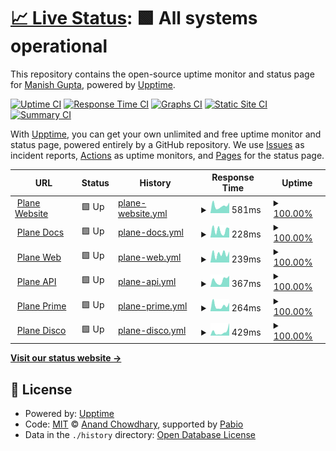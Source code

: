 # [📈 Live Status](https://mguptahub.github.io/upptime): <!--live status--> **🟩 All systems operational**

This repository contains the open-source uptime monitor and status page for [Manish Gupta](https://mguptahub.github.io/upptime), powered by [Upptime](https://github.com/upptime/upptime).

[![Uptime CI](https://github.com/mguptahub/upptime/workflows/Uptime%20CI/badge.svg)](https://github.com/mguptahub/upptime/actions?query=workflow%3A%22Uptime+CI%22)
[![Response Time CI](https://github.com/mguptahub/upptime/workflows/Response%20Time%20CI/badge.svg)](https://github.com/mguptahub/upptime/actions?query=workflow%3A%22Response+Time+CI%22)
[![Graphs CI](https://github.com/mguptahub/upptime/workflows/Graphs%20CI/badge.svg)](https://github.com/mguptahub/upptime/actions?query=workflow%3A%22Graphs+CI%22)
[![Static Site CI](https://github.com/mguptahub/upptime/workflows/Static%20Site%20CI/badge.svg)](https://github.com/mguptahub/upptime/actions?query=workflow%3A%22Static+Site+CI%22)
[![Summary CI](https://github.com/mguptahub/upptime/workflows/Summary%20CI/badge.svg)](https://github.com/mguptahub/upptime/actions?query=workflow%3A%22Summary+CI%22)

With [Upptime](https://upptime.js.org), you can get your own unlimited and free uptime monitor and status page, powered entirely by a GitHub repository. We use [Issues](https://github.com/mguptahub/upptime/issues) as incident reports, [Actions](https://github.com/mguptahub/upptime/actions) as uptime monitors, and [Pages](https://mguptahub.github.io/upptime) for the status page.

<!--start: status pages-->
<!-- This summary is generated by Upptime (https://github.com/upptime/upptime) -->
<!-- Do not edit this manually, your changes will be overwritten -->
<!-- prettier-ignore -->
| URL | Status | History | Response Time | Uptime |
| --- | ------ | ------- | ------------- | ------ |
| <img alt="" src="https://icons.duckduckgo.com/ip3/www.plane.so.ico" height="13"> [Plane Website](https://www.plane.so) | 🟩 Up | [plane-website.yml](https://github.com/mguptahub/upptime/commits/HEAD/history/plane-website.yml) | <details><summary><img alt="Response time graph" src="./graphs/plane-website/response-time-week.png" height="20"> 581ms</summary><br><a href="https://mguptahub.github.io/upptime/history/plane-website"><img alt="Response time 623" src="https://img.shields.io/endpoint?url=https%3A%2F%2Fraw.githubusercontent.com%2Fmguptahub%2Fupptime%2FHEAD%2Fapi%2Fplane-website%2Fresponse-time.json"></a><br><a href="https://mguptahub.github.io/upptime/history/plane-website"><img alt="24-hour response time 823" src="https://img.shields.io/endpoint?url=https%3A%2F%2Fraw.githubusercontent.com%2Fmguptahub%2Fupptime%2FHEAD%2Fapi%2Fplane-website%2Fresponse-time-day.json"></a><br><a href="https://mguptahub.github.io/upptime/history/plane-website"><img alt="7-day response time 581" src="https://img.shields.io/endpoint?url=https%3A%2F%2Fraw.githubusercontent.com%2Fmguptahub%2Fupptime%2FHEAD%2Fapi%2Fplane-website%2Fresponse-time-week.json"></a><br><a href="https://mguptahub.github.io/upptime/history/plane-website"><img alt="30-day response time 687" src="https://img.shields.io/endpoint?url=https%3A%2F%2Fraw.githubusercontent.com%2Fmguptahub%2Fupptime%2FHEAD%2Fapi%2Fplane-website%2Fresponse-time-month.json"></a><br><a href="https://mguptahub.github.io/upptime/history/plane-website"><img alt="1-year response time 623" src="https://img.shields.io/endpoint?url=https%3A%2F%2Fraw.githubusercontent.com%2Fmguptahub%2Fupptime%2FHEAD%2Fapi%2Fplane-website%2Fresponse-time-year.json"></a></details> | <details><summary><a href="https://mguptahub.github.io/upptime/history/plane-website">100.00%</a></summary><a href="https://mguptahub.github.io/upptime/history/plane-website"><img alt="All-time uptime 100.00%" src="https://img.shields.io/endpoint?url=https%3A%2F%2Fraw.githubusercontent.com%2Fmguptahub%2Fupptime%2FHEAD%2Fapi%2Fplane-website%2Fuptime.json"></a><br><a href="https://mguptahub.github.io/upptime/history/plane-website"><img alt="24-hour uptime 100.00%" src="https://img.shields.io/endpoint?url=https%3A%2F%2Fraw.githubusercontent.com%2Fmguptahub%2Fupptime%2FHEAD%2Fapi%2Fplane-website%2Fuptime-day.json"></a><br><a href="https://mguptahub.github.io/upptime/history/plane-website"><img alt="7-day uptime 100.00%" src="https://img.shields.io/endpoint?url=https%3A%2F%2Fraw.githubusercontent.com%2Fmguptahub%2Fupptime%2FHEAD%2Fapi%2Fplane-website%2Fuptime-week.json"></a><br><a href="https://mguptahub.github.io/upptime/history/plane-website"><img alt="30-day uptime 100.00%" src="https://img.shields.io/endpoint?url=https%3A%2F%2Fraw.githubusercontent.com%2Fmguptahub%2Fupptime%2FHEAD%2Fapi%2Fplane-website%2Fuptime-month.json"></a><br><a href="https://mguptahub.github.io/upptime/history/plane-website"><img alt="1-year uptime 100.00%" src="https://img.shields.io/endpoint?url=https%3A%2F%2Fraw.githubusercontent.com%2Fmguptahub%2Fupptime%2FHEAD%2Fapi%2Fplane-website%2Fuptime-year.json"></a></details>
| <img alt="" src="https://icons.duckduckgo.com/ip3/docs.plane.so.ico" height="13"> [Plane Docs](https://docs.plane.so) | 🟩 Up | [plane-docs.yml](https://github.com/mguptahub/upptime/commits/HEAD/history/plane-docs.yml) | <details><summary><img alt="Response time graph" src="./graphs/plane-docs/response-time-week.png" height="20"> 228ms</summary><br><a href="https://mguptahub.github.io/upptime/history/plane-docs"><img alt="Response time 223" src="https://img.shields.io/endpoint?url=https%3A%2F%2Fraw.githubusercontent.com%2Fmguptahub%2Fupptime%2FHEAD%2Fapi%2Fplane-docs%2Fresponse-time.json"></a><br><a href="https://mguptahub.github.io/upptime/history/plane-docs"><img alt="24-hour response time 295" src="https://img.shields.io/endpoint?url=https%3A%2F%2Fraw.githubusercontent.com%2Fmguptahub%2Fupptime%2FHEAD%2Fapi%2Fplane-docs%2Fresponse-time-day.json"></a><br><a href="https://mguptahub.github.io/upptime/history/plane-docs"><img alt="7-day response time 228" src="https://img.shields.io/endpoint?url=https%3A%2F%2Fraw.githubusercontent.com%2Fmguptahub%2Fupptime%2FHEAD%2Fapi%2Fplane-docs%2Fresponse-time-week.json"></a><br><a href="https://mguptahub.github.io/upptime/history/plane-docs"><img alt="30-day response time 169" src="https://img.shields.io/endpoint?url=https%3A%2F%2Fraw.githubusercontent.com%2Fmguptahub%2Fupptime%2FHEAD%2Fapi%2Fplane-docs%2Fresponse-time-month.json"></a><br><a href="https://mguptahub.github.io/upptime/history/plane-docs"><img alt="1-year response time 223" src="https://img.shields.io/endpoint?url=https%3A%2F%2Fraw.githubusercontent.com%2Fmguptahub%2Fupptime%2FHEAD%2Fapi%2Fplane-docs%2Fresponse-time-year.json"></a></details> | <details><summary><a href="https://mguptahub.github.io/upptime/history/plane-docs">100.00%</a></summary><a href="https://mguptahub.github.io/upptime/history/plane-docs"><img alt="All-time uptime 100.00%" src="https://img.shields.io/endpoint?url=https%3A%2F%2Fraw.githubusercontent.com%2Fmguptahub%2Fupptime%2FHEAD%2Fapi%2Fplane-docs%2Fuptime.json"></a><br><a href="https://mguptahub.github.io/upptime/history/plane-docs"><img alt="24-hour uptime 100.00%" src="https://img.shields.io/endpoint?url=https%3A%2F%2Fraw.githubusercontent.com%2Fmguptahub%2Fupptime%2FHEAD%2Fapi%2Fplane-docs%2Fuptime-day.json"></a><br><a href="https://mguptahub.github.io/upptime/history/plane-docs"><img alt="7-day uptime 100.00%" src="https://img.shields.io/endpoint?url=https%3A%2F%2Fraw.githubusercontent.com%2Fmguptahub%2Fupptime%2FHEAD%2Fapi%2Fplane-docs%2Fuptime-week.json"></a><br><a href="https://mguptahub.github.io/upptime/history/plane-docs"><img alt="30-day uptime 100.00%" src="https://img.shields.io/endpoint?url=https%3A%2F%2Fraw.githubusercontent.com%2Fmguptahub%2Fupptime%2FHEAD%2Fapi%2Fplane-docs%2Fuptime-month.json"></a><br><a href="https://mguptahub.github.io/upptime/history/plane-docs"><img alt="1-year uptime 100.00%" src="https://img.shields.io/endpoint?url=https%3A%2F%2Fraw.githubusercontent.com%2Fmguptahub%2Fupptime%2FHEAD%2Fapi%2Fplane-docs%2Fuptime-year.json"></a></details>
| <img alt="" src="https://icons.duckduckgo.com/ip3/app.plane.so.ico" height="13"> [Plane Web](https://app.plane.so) | 🟩 Up | [plane-web.yml](https://github.com/mguptahub/upptime/commits/HEAD/history/plane-web.yml) | <details><summary><img alt="Response time graph" src="./graphs/plane-web/response-time-week.png" height="20"> 239ms</summary><br><a href="https://mguptahub.github.io/upptime/history/plane-web"><img alt="Response time 190" src="https://img.shields.io/endpoint?url=https%3A%2F%2Fraw.githubusercontent.com%2Fmguptahub%2Fupptime%2FHEAD%2Fapi%2Fplane-web%2Fresponse-time.json"></a><br><a href="https://mguptahub.github.io/upptime/history/plane-web"><img alt="24-hour response time 302" src="https://img.shields.io/endpoint?url=https%3A%2F%2Fraw.githubusercontent.com%2Fmguptahub%2Fupptime%2FHEAD%2Fapi%2Fplane-web%2Fresponse-time-day.json"></a><br><a href="https://mguptahub.github.io/upptime/history/plane-web"><img alt="7-day response time 239" src="https://img.shields.io/endpoint?url=https%3A%2F%2Fraw.githubusercontent.com%2Fmguptahub%2Fupptime%2FHEAD%2Fapi%2Fplane-web%2Fresponse-time-week.json"></a><br><a href="https://mguptahub.github.io/upptime/history/plane-web"><img alt="30-day response time 193" src="https://img.shields.io/endpoint?url=https%3A%2F%2Fraw.githubusercontent.com%2Fmguptahub%2Fupptime%2FHEAD%2Fapi%2Fplane-web%2Fresponse-time-month.json"></a><br><a href="https://mguptahub.github.io/upptime/history/plane-web"><img alt="1-year response time 190" src="https://img.shields.io/endpoint?url=https%3A%2F%2Fraw.githubusercontent.com%2Fmguptahub%2Fupptime%2FHEAD%2Fapi%2Fplane-web%2Fresponse-time-year.json"></a></details> | <details><summary><a href="https://mguptahub.github.io/upptime/history/plane-web">100.00%</a></summary><a href="https://mguptahub.github.io/upptime/history/plane-web"><img alt="All-time uptime 100.00%" src="https://img.shields.io/endpoint?url=https%3A%2F%2Fraw.githubusercontent.com%2Fmguptahub%2Fupptime%2FHEAD%2Fapi%2Fplane-web%2Fuptime.json"></a><br><a href="https://mguptahub.github.io/upptime/history/plane-web"><img alt="24-hour uptime 100.00%" src="https://img.shields.io/endpoint?url=https%3A%2F%2Fraw.githubusercontent.com%2Fmguptahub%2Fupptime%2FHEAD%2Fapi%2Fplane-web%2Fuptime-day.json"></a><br><a href="https://mguptahub.github.io/upptime/history/plane-web"><img alt="7-day uptime 100.00%" src="https://img.shields.io/endpoint?url=https%3A%2F%2Fraw.githubusercontent.com%2Fmguptahub%2Fupptime%2FHEAD%2Fapi%2Fplane-web%2Fuptime-week.json"></a><br><a href="https://mguptahub.github.io/upptime/history/plane-web"><img alt="30-day uptime 100.00%" src="https://img.shields.io/endpoint?url=https%3A%2F%2Fraw.githubusercontent.com%2Fmguptahub%2Fupptime%2FHEAD%2Fapi%2Fplane-web%2Fuptime-month.json"></a><br><a href="https://mguptahub.github.io/upptime/history/plane-web"><img alt="1-year uptime 100.00%" src="https://img.shields.io/endpoint?url=https%3A%2F%2Fraw.githubusercontent.com%2Fmguptahub%2Fupptime%2FHEAD%2Fapi%2Fplane-web%2Fuptime-year.json"></a></details>
| <img alt="" src="https://icons.duckduckgo.com/ip3/api.plane.so.ico" height="13"> [Plane API](https://api.plane.so) | 🟩 Up | [plane-api.yml](https://github.com/mguptahub/upptime/commits/HEAD/history/plane-api.yml) | <details><summary><img alt="Response time graph" src="./graphs/plane-api/response-time-week.png" height="20"> 367ms</summary><br><a href="https://mguptahub.github.io/upptime/history/plane-api"><img alt="Response time 232" src="https://img.shields.io/endpoint?url=https%3A%2F%2Fraw.githubusercontent.com%2Fmguptahub%2Fupptime%2FHEAD%2Fapi%2Fplane-api%2Fresponse-time.json"></a><br><a href="https://mguptahub.github.io/upptime/history/plane-api"><img alt="24-hour response time 608" src="https://img.shields.io/endpoint?url=https%3A%2F%2Fraw.githubusercontent.com%2Fmguptahub%2Fupptime%2FHEAD%2Fapi%2Fplane-api%2Fresponse-time-day.json"></a><br><a href="https://mguptahub.github.io/upptime/history/plane-api"><img alt="7-day response time 367" src="https://img.shields.io/endpoint?url=https%3A%2F%2Fraw.githubusercontent.com%2Fmguptahub%2Fupptime%2FHEAD%2Fapi%2Fplane-api%2Fresponse-time-week.json"></a><br><a href="https://mguptahub.github.io/upptime/history/plane-api"><img alt="30-day response time 239" src="https://img.shields.io/endpoint?url=https%3A%2F%2Fraw.githubusercontent.com%2Fmguptahub%2Fupptime%2FHEAD%2Fapi%2Fplane-api%2Fresponse-time-month.json"></a><br><a href="https://mguptahub.github.io/upptime/history/plane-api"><img alt="1-year response time 232" src="https://img.shields.io/endpoint?url=https%3A%2F%2Fraw.githubusercontent.com%2Fmguptahub%2Fupptime%2FHEAD%2Fapi%2Fplane-api%2Fresponse-time-year.json"></a></details> | <details><summary><a href="https://mguptahub.github.io/upptime/history/plane-api">100.00%</a></summary><a href="https://mguptahub.github.io/upptime/history/plane-api"><img alt="All-time uptime 100.00%" src="https://img.shields.io/endpoint?url=https%3A%2F%2Fraw.githubusercontent.com%2Fmguptahub%2Fupptime%2FHEAD%2Fapi%2Fplane-api%2Fuptime.json"></a><br><a href="https://mguptahub.github.io/upptime/history/plane-api"><img alt="24-hour uptime 100.00%" src="https://img.shields.io/endpoint?url=https%3A%2F%2Fraw.githubusercontent.com%2Fmguptahub%2Fupptime%2FHEAD%2Fapi%2Fplane-api%2Fuptime-day.json"></a><br><a href="https://mguptahub.github.io/upptime/history/plane-api"><img alt="7-day uptime 100.00%" src="https://img.shields.io/endpoint?url=https%3A%2F%2Fraw.githubusercontent.com%2Fmguptahub%2Fupptime%2FHEAD%2Fapi%2Fplane-api%2Fuptime-week.json"></a><br><a href="https://mguptahub.github.io/upptime/history/plane-api"><img alt="30-day uptime 100.00%" src="https://img.shields.io/endpoint?url=https%3A%2F%2Fraw.githubusercontent.com%2Fmguptahub%2Fupptime%2FHEAD%2Fapi%2Fplane-api%2Fuptime-month.json"></a><br><a href="https://mguptahub.github.io/upptime/history/plane-api"><img alt="1-year uptime 100.00%" src="https://img.shields.io/endpoint?url=https%3A%2F%2Fraw.githubusercontent.com%2Fmguptahub%2Fupptime%2FHEAD%2Fapi%2Fplane-api%2Fuptime-year.json"></a></details>
| <img alt="" src="https://icons.duckduckgo.com/ip3/prime.plane.so.ico" height="13"> [Plane Prime](https://prime.plane.so) | 🟩 Up | [plane-prime.yml](https://github.com/mguptahub/upptime/commits/HEAD/history/plane-prime.yml) | <details><summary><img alt="Response time graph" src="./graphs/plane-prime/response-time-week.png" height="20"> 264ms</summary><br><a href="https://mguptahub.github.io/upptime/history/plane-prime"><img alt="Response time 281" src="https://img.shields.io/endpoint?url=https%3A%2F%2Fraw.githubusercontent.com%2Fmguptahub%2Fupptime%2FHEAD%2Fapi%2Fplane-prime%2Fresponse-time.json"></a><br><a href="https://mguptahub.github.io/upptime/history/plane-prime"><img alt="24-hour response time 397" src="https://img.shields.io/endpoint?url=https%3A%2F%2Fraw.githubusercontent.com%2Fmguptahub%2Fupptime%2FHEAD%2Fapi%2Fplane-prime%2Fresponse-time-day.json"></a><br><a href="https://mguptahub.github.io/upptime/history/plane-prime"><img alt="7-day response time 264" src="https://img.shields.io/endpoint?url=https%3A%2F%2Fraw.githubusercontent.com%2Fmguptahub%2Fupptime%2FHEAD%2Fapi%2Fplane-prime%2Fresponse-time-week.json"></a><br><a href="https://mguptahub.github.io/upptime/history/plane-prime"><img alt="30-day response time 236" src="https://img.shields.io/endpoint?url=https%3A%2F%2Fraw.githubusercontent.com%2Fmguptahub%2Fupptime%2FHEAD%2Fapi%2Fplane-prime%2Fresponse-time-month.json"></a><br><a href="https://mguptahub.github.io/upptime/history/plane-prime"><img alt="1-year response time 281" src="https://img.shields.io/endpoint?url=https%3A%2F%2Fraw.githubusercontent.com%2Fmguptahub%2Fupptime%2FHEAD%2Fapi%2Fplane-prime%2Fresponse-time-year.json"></a></details> | <details><summary><a href="https://mguptahub.github.io/upptime/history/plane-prime">100.00%</a></summary><a href="https://mguptahub.github.io/upptime/history/plane-prime"><img alt="All-time uptime 99.97%" src="https://img.shields.io/endpoint?url=https%3A%2F%2Fraw.githubusercontent.com%2Fmguptahub%2Fupptime%2FHEAD%2Fapi%2Fplane-prime%2Fuptime.json"></a><br><a href="https://mguptahub.github.io/upptime/history/plane-prime"><img alt="24-hour uptime 100.00%" src="https://img.shields.io/endpoint?url=https%3A%2F%2Fraw.githubusercontent.com%2Fmguptahub%2Fupptime%2FHEAD%2Fapi%2Fplane-prime%2Fuptime-day.json"></a><br><a href="https://mguptahub.github.io/upptime/history/plane-prime"><img alt="7-day uptime 100.00%" src="https://img.shields.io/endpoint?url=https%3A%2F%2Fraw.githubusercontent.com%2Fmguptahub%2Fupptime%2FHEAD%2Fapi%2Fplane-prime%2Fuptime-week.json"></a><br><a href="https://mguptahub.github.io/upptime/history/plane-prime"><img alt="30-day uptime 100.00%" src="https://img.shields.io/endpoint?url=https%3A%2F%2Fraw.githubusercontent.com%2Fmguptahub%2Fupptime%2FHEAD%2Fapi%2Fplane-prime%2Fuptime-month.json"></a><br><a href="https://mguptahub.github.io/upptime/history/plane-prime"><img alt="1-year uptime 99.97%" src="https://img.shields.io/endpoint?url=https%3A%2F%2Fraw.githubusercontent.com%2Fmguptahub%2Fupptime%2FHEAD%2Fapi%2Fplane-prime%2Fuptime-year.json"></a></details>
| <img alt="" src="https://icons.duckduckgo.com/ip3/disco.plane.so.ico" height="13"> [Plane Disco](https://disco.plane.so) | 🟩 Up | [plane-disco.yml](https://github.com/mguptahub/upptime/commits/HEAD/history/plane-disco.yml) | <details><summary><img alt="Response time graph" src="./graphs/plane-disco/response-time-week.png" height="20"> 429ms</summary><br><a href="https://mguptahub.github.io/upptime/history/plane-disco"><img alt="Response time 282" src="https://img.shields.io/endpoint?url=https%3A%2F%2Fraw.githubusercontent.com%2Fmguptahub%2Fupptime%2FHEAD%2Fapi%2Fplane-disco%2Fresponse-time.json"></a><br><a href="https://mguptahub.github.io/upptime/history/plane-disco"><img alt="24-hour response time 1367" src="https://img.shields.io/endpoint?url=https%3A%2F%2Fraw.githubusercontent.com%2Fmguptahub%2Fupptime%2FHEAD%2Fapi%2Fplane-disco%2Fresponse-time-day.json"></a><br><a href="https://mguptahub.github.io/upptime/history/plane-disco"><img alt="7-day response time 429" src="https://img.shields.io/endpoint?url=https%3A%2F%2Fraw.githubusercontent.com%2Fmguptahub%2Fupptime%2FHEAD%2Fapi%2Fplane-disco%2Fresponse-time-week.json"></a><br><a href="https://mguptahub.github.io/upptime/history/plane-disco"><img alt="30-day response time 288" src="https://img.shields.io/endpoint?url=https%3A%2F%2Fraw.githubusercontent.com%2Fmguptahub%2Fupptime%2FHEAD%2Fapi%2Fplane-disco%2Fresponse-time-month.json"></a><br><a href="https://mguptahub.github.io/upptime/history/plane-disco"><img alt="1-year response time 282" src="https://img.shields.io/endpoint?url=https%3A%2F%2Fraw.githubusercontent.com%2Fmguptahub%2Fupptime%2FHEAD%2Fapi%2Fplane-disco%2Fresponse-time-year.json"></a></details> | <details><summary><a href="https://mguptahub.github.io/upptime/history/plane-disco">100.00%</a></summary><a href="https://mguptahub.github.io/upptime/history/plane-disco"><img alt="All-time uptime 99.98%" src="https://img.shields.io/endpoint?url=https%3A%2F%2Fraw.githubusercontent.com%2Fmguptahub%2Fupptime%2FHEAD%2Fapi%2Fplane-disco%2Fuptime.json"></a><br><a href="https://mguptahub.github.io/upptime/history/plane-disco"><img alt="24-hour uptime 100.00%" src="https://img.shields.io/endpoint?url=https%3A%2F%2Fraw.githubusercontent.com%2Fmguptahub%2Fupptime%2FHEAD%2Fapi%2Fplane-disco%2Fuptime-day.json"></a><br><a href="https://mguptahub.github.io/upptime/history/plane-disco"><img alt="7-day uptime 100.00%" src="https://img.shields.io/endpoint?url=https%3A%2F%2Fraw.githubusercontent.com%2Fmguptahub%2Fupptime%2FHEAD%2Fapi%2Fplane-disco%2Fuptime-week.json"></a><br><a href="https://mguptahub.github.io/upptime/history/plane-disco"><img alt="30-day uptime 100.00%" src="https://img.shields.io/endpoint?url=https%3A%2F%2Fraw.githubusercontent.com%2Fmguptahub%2Fupptime%2FHEAD%2Fapi%2Fplane-disco%2Fuptime-month.json"></a><br><a href="https://mguptahub.github.io/upptime/history/plane-disco"><img alt="1-year uptime 99.98%" src="https://img.shields.io/endpoint?url=https%3A%2F%2Fraw.githubusercontent.com%2Fmguptahub%2Fupptime%2FHEAD%2Fapi%2Fplane-disco%2Fuptime-year.json"></a></details>

<!--end: status pages-->

[**Visit our status website →**](https://mguptahub.github.io/upptime)

## 📄 License

- Powered by: [Upptime](https://github.com/upptime/upptime)
- Code: [MIT](./LICENSE) © [Anand Chowdhary](https://anandchowdhary.com), supported by [Pabio](https://pabio.com)
- Data in the `./history` directory: [Open Database License](https://opendatacommons.org/licenses/odbl/1-0/)
